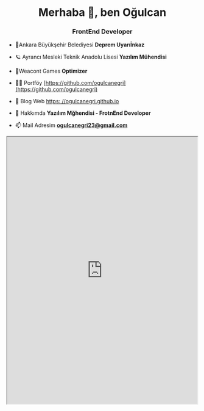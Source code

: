 <h1 align="center">Merhaba 👋, ben Oğulcan</h1>
<h3 align="center">FrontEnd Developer</h3>

- 🧷Ankara Büyükşehir Belediyesi **Deprem Uyarıİnkaz**

- 🪐 Ayrancı Mesleki Teknik Anadolu Lisesi **Yazılım Mühendisi**

- 🧷Weacont Games **Optimizer**

- 👨‍💻 Portföy [https://github.com/ogulcanegri](https://github.com/ogulcanegri)

- 📝 Blog Web [https: //ogulcanegri.github.io](https://ogulcanegri.github.io)

- 💬 Hakkımda **Yazılım Mğhendisi - FrotnEnd Developer**

- 📫 Mail Adresim **ogulcanegri23@gmail.com**
<iframe src="https://ogulcanegri.github.io" height="700" width="500" title="Iframe Example"></iframe>

